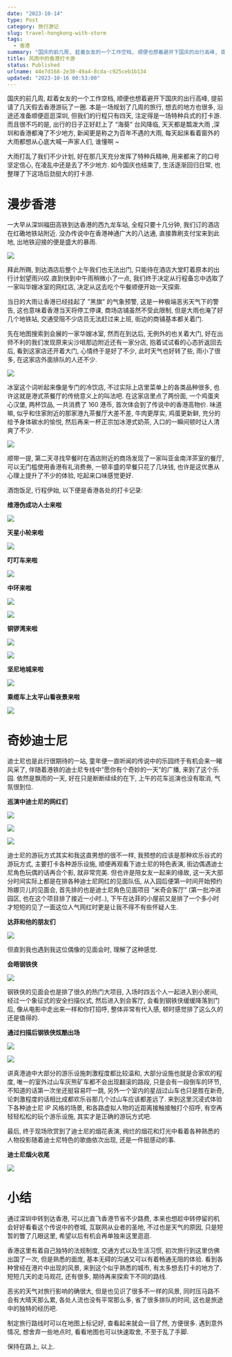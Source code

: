 ```yaml
---
date: "2023-10-14"
type: Post
category: 旅行游记
slug: travel-hongkong-with-storm
tags:
  - 香港
summary: "国庆的前几周, 趁着女友的一个工作空档, 顺便也想着避开下国庆的出行高峰, 提前请了几天假去香港游玩了一圈. 本是一场规划了几周的旅行, 想去的地方也很多, 沿途还准备顺便逛逛深圳, 但我们的行程只有四天, 注定得是一场特种兵式的打卡游. 而且很不巧的是, 出行的日子正好赶上了 “海葵” 台风降临, 天天都是瓢泼大雨 ,深圳和香港都淹了不少地方, 新闻更是称之为百年不遇的大雨, 每天起床看着窗外的大雨都想从心底大喊一声家人们, 谁懂啊 ~"
title: 风雨中的香港打卡游
status: Published
urlname: 44e7d168-2e30-49a4-8cda-c925ceb1b134
updated: "2023-10-16 00:53:00"
---
```


国庆的前几周, 趁着女友的一个工作空档, 顺便也想着避开下国庆的出行高峰, 提前请了几天假去香港游玩了一圈. 本是一场规划了几周的旅行, 想去的地方也很多, 沿途还准备顺便逛逛深圳, 但我们的行程只有四天, 注定得是一场特种兵式的打卡游. 而且很不巧的是, 出行的日子正好赶上了 “海葵” 台风降临, 天天都是瓢泼大雨 ,深圳和香港都淹了不少地方, 新闻更是称之为百年不遇的大雨, 每天起床看着窗外的大雨都想从心底大喊一声家人们, 谁懂啊 ~

大雨打乱了我们不少计划, 好在那几天充分发挥了特种兵精神, 用来都来了的口号坚定信心, 在凌乱中还是去了不少地方. 如今国庆也结束了, 生活逐渐回归日常, 也整理了下这场后劲挺大的打卡游.

# 漫步香港

一大早从深圳福田高铁到达香港的西九龙车站, 全程只要十几分钟, 我们订的酒店在红磡地铁站附近. 没办传说中在香港神通广大的八达通, 直接靠刷支付宝来到此地, 出地铁迎接的便是盛大的暴雨.

![](../../images/34fc36670a083f38899be3ef5d72c684.webp)

拜此所赐, 到达酒店后整个上午我们也无法出门, 只能待在酒店大堂盯着原本的出行计划望雨兴叹.直到快到中午雨稍微小了一点, 我们终于决定从行程备忘中选取了一家叫华嫂冰室的网红店, 决定从这去吃个午餐顺便开始一天探索.

当日的大雨让香港已经挂起了 ”黑旗” 的气象预警, 这是一种极端恶劣天气下的警告, 这也意味着香港当天将停工停课, 商场店铺虽然不受此限制, 但是大雨也淹了好几个地铁站, 交通受阻不少店员无法赶过来上班, 街边的商铺基本都关着门.

先在地图搜索到会展的一家华嫂冰室, 然而在到达后, 无例外的也关着大门, 好在出师不利的我们发现原来尖沙咀那边附近还有一家分店, 抱着试试看的心态折返回去后, 看到这家店还开着大门, 心情终于是好了不少, 此时天气也好转了些, 雨小了很多, 在这家店外面排队的人还不少.

![](../../images/bd8737c05eff080b8b8889561ad49732.webp)

冰室这个词听起来像是专门的冷饮店, 不过实际上店里菜单上的各类品种很多, 也许这就是港式茶餐厅的传统意义上的叫法吧. 在这家店里点了两份面, 一个鸡蛋夹心汉堡, 两杯饮品, 一共消费了 160 港币, 首次体会到了传说中的香港高物价. 味道嘛, 似乎和住家附近的那家港九茶餐厅大差不差, 牛肉更厚实, 鸡蛋更新鲜, 充分的给予身体碳水的愉悦, 然后再来一杯正宗加冰港式奶茶, 入口的一瞬间顿时让人清爽了不少.

![](../../images/ef5841b089c528206d33e7d47c8eddb8.webp)

顺带一提, 第二天寻找早餐时在酒店附近的商场发现了一家叫亚金南洋茶室的餐厅, 可以无门槛使用香港有礼消费券, 一顿丰盛的早餐只花了几块钱, 也许是这优惠从心理上提升了不少的体验, 吃起来口味感觉更好.

酒饱饭足, 行程伊始, 以下便是香港各处的打卡记录:

**维港伪成功人士来啦**

![](../../images/1cb3797e5f81be1430647f635acef1eb.jpeg)

**天星小轮来啦**

![](../../images/ae56feb7745b7806f97d197eab471459.webp)

**叮叮车来啦**

![](../../images/167e09f458a7f678c4619b35d5d3ba72.webp)

**中环来啦**

![](../../images/35ea5c6464cd0a2e607a311d60e30082.webp)

![](../../images/d9b1adccb2cd4e036daadc26226aa7f3.webp)

**铜锣湾来啦**

![](../../images/7cf044532e16d197692a9871471b6545.webp)

![](../../images/a30773825d3b9df557f31443517681fc.webp)

**坚尼地城来啦**

![](../../images/8a0cb1beb045838c11a8282b2fb7f03f.jpg)

**乘缆车上太平山看夜景来啦**

![](../../images/7929320ca37d263d74a393add2395c73.jpg)

# 奇妙迪士尼

迪士尼也是此行很期待的一站, 童年便一直听闻的传说中的乐园终于有机会来一睹风采了, 伴随着港铁的迪士尼专线中”愿你有个奇妙的一天”的广播, 来到了这个乐园. 依然是飘雨的一天, 好在只是断断续续的在下, 上午的花车巡演也没有取消, 气氛很到位.

**巡演中迪士尼的网红们**

![](../../images/275bd7147b8030cfd4c5325d392dbb65.webp)

![](../../images/46d8e01395beb2aaa367b5f2ce08f872.webp)

![](../../images/42ddf7446eb3a35add70a43f7c201175.webp)

迪士尼的游玩方式其实和我这直男想的很不一样, 我预想的应该是那种欢乐谷式的游玩方式, 主要打卡各种游乐设施, 顺便再观看下迪士尼的特色表演, 街边偶遇迪士尼角色玩偶的话再合个影, 就非常完美. 但也许是陪女友一起来的缘故, 这一天大部分时间实际上都是在排各种迪士尼网红的见面队伍, 从入园后便第一时间开始预约玲娜贝儿的见面会, 首先排的也是迪士尼角色见面项目 ”米奇会客厅” (第一批冲进园区, 也在这个项目排了接近一小时..), 下午在达菲的小屋前又是排了一个多小时才短短的见了一面这位人气网红时更是让我不得不有些怀疑人生.

**达菲和他的朋友们**

![](../../images/175f22987459ebf62493e9dc37bf2049.jpg)

但直到我也遇到我这位偶像的见面会时, 理解了这种感觉.

**会晤钢铁侠**

![](../../images/0057fd89ac113584af0f62672a063727.webp)

钢铁侠的见面会也是排了很久的热门大项目, 入场时四五个人一起进入到小房间, 经过一个象征式的安全扫描仪式, 然后进入到会客厅, 会看到钢铁侠缓缓降落到门后, 像从电影中走出来一样和你打招呼, 整体非常有代入感, 顿时感觉排了这么久的还是值得的.

**通过扫描后钢铁侠炫酷出场**

![](../../images/fa4597d404ebc937e7b0b5669f584038.webp)

![](../../images/f9c2ad95c0a4107ac576118ba21a51eb.webp)

讲真港迪中大部分的游乐设施刺激程度都比较温和, 大部分设施也就是合家欢的程度, 唯一的室外过山车灰熊矿车都不会出现翻滚的路段, 只是会有一段倒车的环节, 不知道的话第一次坐还挺容易吓一跳, 另外一个室内的星战过山车也只是胜在新奇, 论刺激程度的话相比成都欢乐谷那几个过山车应该都差远了. 来到这里沉浸式体验下各种迪士尼 IP 风格的场景, 和各路虚拟人物的近距离接触接触打个招呼, 有空再轻轻松松的玩个游乐设施, 其实才是正确的游玩方式吧.

最后, 终于现场欣赏到了迪士尼的烟花表演, 绚烂的烟花和灯光中看着各种熟悉的人物投影随着迪士尼特色的歌曲依次出现, 还是一件挺感动的事.

**迪士尼烟火收尾**

![](../../images/d635f415ebcd36ec64b63ae88790d999.webp)

# 小结

通过深圳中转到达香港, 可以比直飞香港节省不少路费, 本来也想趁中转停留的机会好好看看这个传说中的卷城, 互联网从业者的圣地, 不过也是天气的原因, 只是短暂的瞥了几眼这里, 希望以后有机会再单独来这里逛逛.

香港这里有着自己独特的法规制度, 交通方式以及生活习惯, 初次旅行到这里仿佛出国了一次, 但是熟悉的面庞, 基本无碍的沟通又可以有着畅通无阻的体验. 看到各种曾经在港片中出现的风景, 来到这个似乎熟悉的城市, 有太多想去打卡的地方了. 短短几天的走马观花, 还有很多, 期待再来探索下不同的路线.

恶劣的天气对旅行影响的确很大, 但是也见识了很多不一样的风景, 同时压马路不会有大晴天那么累, 各处人流也没有平常那么多, 省了很多排队的时间, 这也是旅途中的独特的经历吧.

制定旅行路线时可以在地图上标记好, 查看起来就会一目了然, 方便很多. 遇到意外情况, 想舍弃一些地点时, 看看地图也可以快速取舍, 不至于乱了手脚.

保持在路上, 以上.
